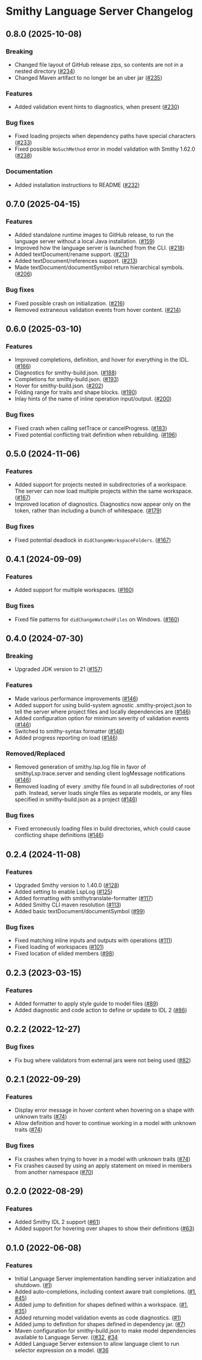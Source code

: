 # Smithy Language Server Changelog

## 0.8.0 (2025-10-08)

### Breaking
* Changed file layout of GitHub release zips, so contents are not in a nested directory ([#234](https://github.com/smithy-lang/smithy-language-server/pull/234))
* Changed Maven artifact to no longer be an uber jar ([#235](https://github.com/smithy-lang/smithy-language-server/pull/235))

### Features
* Added validation event hints to diagnostics, when present ([#230](https://github.com/smithy-lang/smithy-language-server/pull/230))

### Bug fixes
* Fixed loading projects when dependency paths have special characters ([#233](https://github.com/smithy-lang/smithy-language-server/pull/233))
* Fixed possible `NoSuchMethod` error in model validation with Smithy 1.62.0 ([#238](https://github.com/smithy-lang/smithy-language-server/pull/238))

### Documentation
* Added installation instructions to README ([#232](https://github.com/smithy-lang/smithy-language-server/pull/232))

## 0.7.0 (2025-04-15)

### Features
* Added standalone runtime images to GitHub release, to run the language server without a local Java installation. ([#159](https://github.com/smithy-lang/smithy-language-server/pull/159))
* Improved how the language server is launched from the CLI. ([#218](https://github.com/smithy-lang/smithy-language-server/pull/218))
* Added textDocument/rename support. ([#213](https://github.com/smithy-lang/smithy-language-server/pull/213))
* Added textDocument/references support. ([#213](https://github.com/smithy-lang/smithy-language-server/pull/213))
* Made textDocument/documentSymbol return hierarchical symbols. ([#206](https://github.com/smithy-lang/smithy-language-server/pull/206))

### Bug fixes
* Fixed possible crash on initialization. ([#216](https://github.com/smithy-lang/smithy-language-server/pull/216))
* Removed extraneous validation events from hover content. ([#214](https://github.com/smithy-lang/smithy-language-server/pull/214))

## 0.6.0 (2025-03-10)

### Features
* Improved completions, definition, and hover for everything in the IDL. ([#166](https://github.com/smithy-lang/smithy-language-server/pull/166))
* Diagnostics for smithy-build.json. ([#188](https://github.com/smithy-lang/smithy-language-server/pull/188))
* Completions for smithy-build.json. ([#193](https://github.com/smithy-lang/smithy-language-server/pull/193))
* Hover for smithy-build.json. ([#202](https://github.com/smithy-lang/smithy-language-server/pull/202))
* Folding range for traits and shape blocks. ([#190](https://github.com/smithy-lang/smithy-language-server/pull/190))
* Inlay hints of the name of inline operation input/output. ([#200](https://github.com/smithy-lang/smithy-language-server/pull/200))

### Bug fixes
* Fixed crash when calling setTrace or cancelProgress. ([#183](https://github.com/smithy-lang/smithy-language-server/pull/183))
* Fixed potential conflicting trait definition when rebuilding. ([#196](https://github.com/smithy-lang/smithy-language-server/pull/196))

## 0.5.0 (2024-11-06)

### Features
* Added support for projects nested in subdirectories of a workspace. The server can now load multiple projects within the same workspace. ([#167](https://github.com/smithy-lang/smithy-language-server/pull/167))
* Improved location of diagnostics. Diagnostics now appear only on the token, rather than including a bunch of whitespace. ([#179](https://github.com/smithy-lang/smithy-language-server/pull/179))

### Bug fixes
* Fixed potential deadlock in `didChangeWorkspaceFolders`. ([#167](https://github.com/smithy-lang/smithy-language-server/pull/167))

## 0.4.1 (2024-09-09)

### Features
* Added support for multiple workspaces. ([#160](https://github.com/smithy-lang/smithy-language-server/pull/160))

### Bug fixes
* Fixed file patterns for `didChangeWatchedFiles` on Windows. ([#160](https://github.com/smithy-lang/smithy-language-server/pull/160))

## 0.4.0 (2024-07-30)

### Breaking
* Upgraded JDK version to 21 ([#157](https://github.com/smithy-lang/smithy-language-server/pull/157))

### Features
* Made various performance improvements ([#146](https://github.com/smithy-lang/smithy-language-server/pull/146))
* Added support for using build-system agnostic .smithy-project.json to tell the server where project files and locally dependencies are ([#146](https://github.com/smithy-lang/smithy-language-server/pull/146))
* Added configuration option for minimum severity of validation events ([#146](https://github.com/smithy-lang/smithy-language-server/pull/146))
* Switched to smithy-syntax formatter ([#146](https://github.com/smithy-lang/smithy-language-server/pull/146))
* Added progress reporting on load ([#146](https://github.com/smithy-lang/smithy-language-server/pull/146))

### Removed/Replaced
* Removed generation of smithy.lsp.log file in favor of smithyLsp.trace.server and sending client logMessage notifications ([#146](https://github.com/smithy-lang/smithy-language-server/pull/146))
* Removed loading of every .smithy file found in all subdirectories of root path. Instead, server loads single files as separate models, or any files specified in smithy-build.json as a project ([#146](https://github.com/smithy-lang/smithy-language-server/pull/146))

### Bug fixes
* Fixed erroneously loading files in build directories, which could cause conflicting shape definitions ([#146](https://github.com/smithy-lang/smithy-language-server/pull/146))

## 0.2.4 (2024-11-08)

### Features
* Upgraded Smithy version to 1.40.0 ([#128](https://github.com/awslabs/smithy-language-server/pull/128))
* Added setting to enable LspLog ([#125](https://github.com/awslabs/smithy-language-server/pull/125))
* Added formatting with smithytranslate-formatter ([#117](https://github.com/awslabs/smithy-language-server/pull/117))
* Added Smithy CLI maven resolution ([#113](https://github.com/awslabs/smithy-language-server/pull/113))
* Added basic textDocument/documentSymbol ([#99](https://github.com/awslabs/smithy-language-server/pull/99))

### Bug fixes
* Fixed matching inline inputs and outputs with operations ([#111](https://github.com/awslabs/smithy-language-server/pull/111))
* Fixed loading of workspaces ([#101](https://github.com/awslabs/smithy-language-server/pull/101))
* Fixed location of elided members ([#98](https://github.com/awslabs/smithy-language-server/pull/98))

## 0.2.3 (2023-03-15)

### Features
* Added formatter to apply style guide to model files ([#89](https://github.com/awslabs/smithy-language-server/pull/89))
* Added diagnostic and code action to define or update to IDL 2 ([#86](https://github.com/awslabs/smithy-language-server/pull/86))

## 0.2.2 (2022-12-27)

### Bug fixes
* Fix bug where validators from external jars were not being used ([#82](https://github.com/awslabs/smithy-language-server/pull/82))

## 0.2.1 (2022-09-29)

### Features
* Display error message in hover content when hovering on a shape with unknown traits ([#74](https://github.com/awslabs/smithy-language-server/pull/74))
* Allow definition and hover to continue working in a model with unknown traits ([#74](https://github.com/awslabs/smithy-language-server/pull/74))

### Bug fixes
* Fix crashes when trying to hover in a model with unknown traits ([#74](https://github.com/awslabs/smithy-language-server/pull/74))
* Fix crashes caused by using an apply statement on mixed in members from another namespace ([#70](https://github.com/awslabs/smithy-language-server/pull/70))

## 0.2.0 (2022-08-29)

### Features
* Added Smithy IDL 2 support ([#61](https://github.com/awslabs/smithy-language-server/pull/61))
* Added support for hovering over shapes to show their definitions ([#63](https://github.com/awslabs/smithy-language-server/pull/63))

## 0.1.0 (2022-06-08)

### Features
* Initial Language Server implementation handling server initialization and shutdown. ([#1](https://github.com/awslabs/smithy-language-server/pull/1))
* Added auto-completions, including context aware trait completions. ([#1](https://github.com/awslabs/smithy-language-server/pull/1), [#45](https://github.com/awslabs/smithy-language-server/pull/45))
* Added jump to definition for shapes defined within a workspace. ([#1](https://github.com/awslabs/smithy-language-server/pull/1), [#35](https://github.com/awslabs/smithy-language-server/pull/35))
* Added returning model validation events as code diagnostics. ([#1](https://github.com/awslabs/smithy-language-server/pull/1))
* Added jump to definition for shapes defined in dependency jar. ([#7](https://github.com/awslabs/smithy-language-server/pull/7))
* Maven configuration for smithy-build.json to make model dependencies available to Language Server. (([#32](https://github.com/awslabs/smithy-language-server/pull/32), [#34](https://github.com/awslabs/smithy-language-server/pull/34)
* Added Language Server extension to allow language client to run selector expression on a model. ([#36](https://github.com/awslabs/smithy-language-server/pull/36) 
